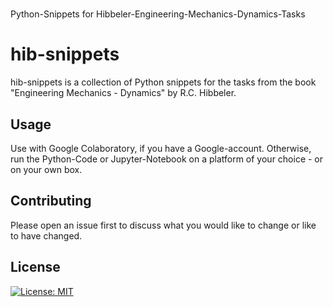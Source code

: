 #
Python-Snippets for Hibbeler-Engineering-Mechanics-Dynamics-Tasks


# hib-snippets

 hib-snippets is a collection of Python snippets for the tasks from the book "Engineering Mechanics - Dynamics" by R.C. Hibbeler.

## Usage

Use with Google Colaboratory, if you have a Google-account. Otherwise, run the Python-Code or Jupyter-Notebook on a platform of your choice - or on your own box.

## Contributing
Please open an issue first to discuss what you would like to change or like to have changed.

## License
[![License: MIT](https://img.shields.io/badge/License-MIT-yellow.svg)](https://opensource.org/licenses/MIT)
